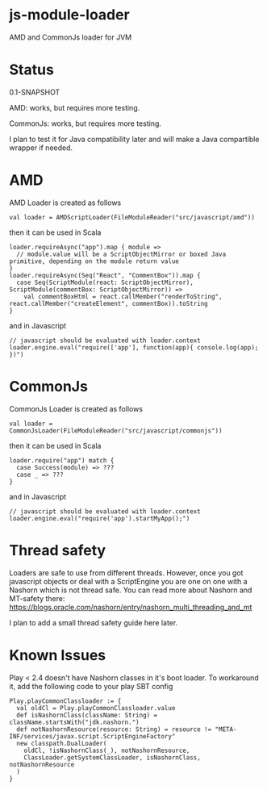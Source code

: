 # js-module-loader
AMD and CommonJs loader for JVM

# Status
0.1-SNAPSHOT

AMD: works, but requires more testing.

CommonJs: works, but requires more testing.

I plan to test it for Java compatibility later and will make a Java compartible wrapper if needed.

# AMD
AMD Loader is created as follows
```
val loader = AMDScriptLoader(FileModuleReader("src/javascript/amd"))
```
then it can be used in Scala
```
loader.requireAsync("app").map { module => 
  // module.value will be a ScriptObjectMirror or boxed Java primitive, depending on the module return value
}
loader.requireAsync(Seq("React", "CommentBox")).map {
  case Seq(ScriptModule(react: ScriptObjectMirror), ScriptModule(commentBox: ScriptObjectMirror)) =>
    val commentBoxHtml = react.callMember("renderToString", react.callMember("createElement", commentBox)).toString
}
```
and in Javascript
```
// javascript should be evaluated with loader.context
loader.engine.eval("require(['app'], function(app){ console.log(app); })")
```

# CommonJs
CommonJs Loader is created as follows
```
val loader = CommonJsLoader(FileModuleReader("src/javascript/commonjs"))
```
then it can be used in Scala
```
loader.require("app") match { 
  case Success(module) => ???
  case _ => ???
}
```
and in Javascript
```
// javascript should be evaluated with loader.context
loader.engine.eval("require('app').startMyApp();")
```

# Thread safety
Loaders are safe to use from different threads.
However, once you got javascript objects or deal with a ScriptEngine you are one on one with a Nashorn which is not thread safe.
You can read more about Nashorn and MT-safety there: https://blogs.oracle.com/nashorn/entry/nashorn_multi_threading_and_mt

I plan to add a small thread safety guide here later.

# Known Issues

Play < 2.4 doesn't have Nashorn classes in it's boot loader. 
To workaround it, add the following code to your play SBT config
```
Play.playCommonClassloader := {
  val oldCl = Play.playCommonClassloader.value
  def isNashornClass(className: String) = className.startsWith("jdk.nashorn.")
  def notNashornResource(resource: String) = resource != "META-INF/services/javax.script.ScriptEngineFactory"
  new classpath.DualLoader(
    oldCl, !isNashornClass(_), notNashornResource,
    ClassLoader.getSystemClassLoader, isNashornClass, notNashornResource
  )
}
```
